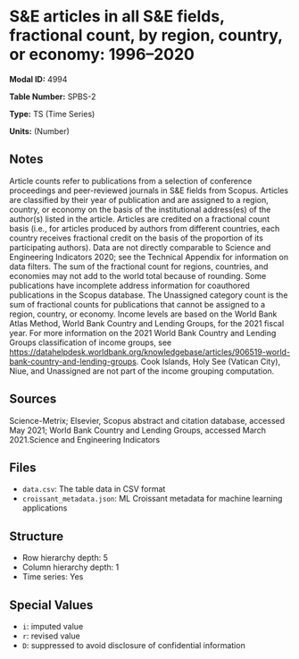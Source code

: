# S&E articles in all S&E fields, fractional count, by region, country, or economy: 1996&#8211;2020

**Modal ID:** 4994

**Table Number:** SPBS-2

**Type:** TS (Time Series)

**Units:** (Number)

## Notes

Article counts refer to publications from a selection of conference proceedings and peer-reviewed journals in S&E fields from Scopus. Articles are classified by their year of publication and are assigned to a region, country, or economy on the basis of the institutional address(es) of the author(s) listed in the article. Articles are credited on a fractional count basis (i.e., for articles produced by authors from different countries, each country receives fractional credit on the basis of the proportion of its participating authors). Data are not directly comparable to Science and Engineering Indicators 2020; see the Technical Appendix for information on data filters. The sum of the fractional count for regions, countries, and economies may not add to the world total because of rounding. Some publications have incomplete address information for coauthored publications in the Scopus database. The Unassigned category count is the sum of fractional counts for publications that cannot be assigned to a region, country, or economy. Income levels are based on the World Bank Atlas Method, World Bank Country and Lending Groups, for the 2021 fiscal year. For more information on the 2021 World Bank Country and Lending Groups classification of income groups, see https://datahelpdesk.worldbank.org/knowledgebase/articles/906519-world-bank-country-and-lending-groups. Cook Islands, Holy See (Vatican City), Niue, and Unassigned are not part of the income grouping computation.

## Sources

Science-Metrix; Elsevier, Scopus abstract and citation database, accessed May 2021; World Bank Country and Lending Groups, accessed March 2021.Science and Engineering Indicators

## Files

- `data.csv`: The table data in CSV format
- `croissant_metadata.json`: ML Croissant metadata for machine learning applications

## Structure

- Row hierarchy depth: 5
- Column hierarchy depth: 1
- Time series: Yes

## Special Values

- `i`: imputed value
- `r`: revised value
- `D`: suppressed to avoid disclosure of confidential information
